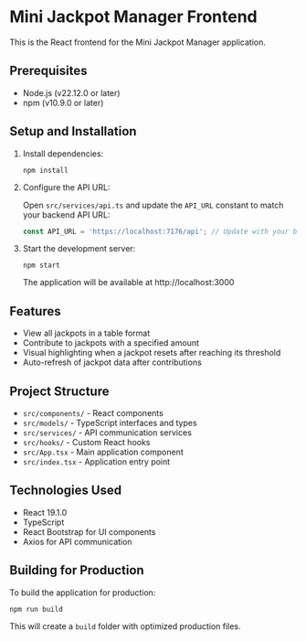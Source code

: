 # Mini Jackpot Manager Frontend

This is the React frontend for the Mini Jackpot Manager application.

## Prerequisites

- Node.js (v22.12.0 or later)
- npm (v10.9.0 or later)

## Setup and Installation

1. Install dependencies:
   ```
   npm install
   ```

2. Configure the API URL:
   
   Open `src/services/api.ts` and update the `API_URL` constant to match your backend API URL:
   ```typescript
   const API_URL = 'https://localhost:7176/api'; // Update with your backend URL
   ```

3. Start the development server:
   ```
   npm start
   ```

   The application will be available at http://localhost:3000

## Features

- View all jackpots in a table format
- Contribute to jackpots with a specified amount
- Visual highlighting when a jackpot resets after reaching its threshold
- Auto-refresh of jackpot data after contributions

## Project Structure

- `src/components/` - React components
- `src/models/` - TypeScript interfaces and types
- `src/services/` - API communication services
- `src/hooks/` - Custom React hooks
- `src/App.tsx` - Main application component
- `src/index.tsx` - Application entry point

## Technologies Used

- React 19.1.0
- TypeScript
- React Bootstrap for UI components
- Axios for API communication

## Building for Production

To build the application for production:

```
npm run build
```

This will create a `build` folder with optimized production files.
